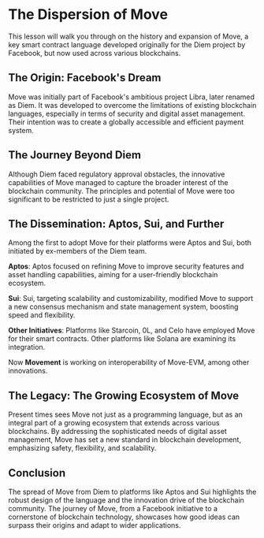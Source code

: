 # The Dispersion of Move

This lesson will walk you through on the history and expansion of Move, a key smart contract language developed originally for the Diem project by Facebook, but now used across various blockchains.

## The Origin: Facebook's Dream

Move was initially part of Facebook's ambitious project Libra, later renamed as Diem. It was developed to overcome the limitations of existing blockchain languages, especially in terms of security and digital asset management. Their intention was to create a globally accessible and efficient payment system.

## The Journey Beyond Diem

Although Diem faced regulatory approval obstacles, the innovative capabilities of Move managed to capture the broader interest of the blockchain community. The principles and potential of Move were too significant to be restricted to just a single project.

## The Dissemination: Aptos, Sui, and Further

Among the first to adopt Move for their platforms were Aptos and Sui, both initiated by ex-members of the Diem team.

**Aptos**: Aptos focused on refining Move to improve security features and asset handling capabilities, aiming for a user-friendly blockchain ecosystem.

**Sui**: Sui, targeting scalability and customizability, modified Move to support a new consensus mechanism and state management system, boosting speed and flexibility.

**Other Initiatives**: Platforms like Starcoin, 0L, and Celo have employed Move for their smart contracts. Other platforms like Solana are examining its integration.

Now **Movement** is working on interoperability of Move-EVM, among other innovations.

## The Legacy: The Growing Ecosystem of Move

Present times sees Move not just as a programming language, but as an integral part of a growing ecosystem that extends across various blockchains. By addressing the sophisticated needs of digital asset management, Move has set a new standard in blockchain development, emphasizing safety, flexibility, and scalability.

## Conclusion

The spread of Move from Diem to platforms like Aptos and Sui highlights the robust design of the language and the innovation drive of the blockchain community. The journey of Move, from a Facebook initiative to a cornerstone of blockchain technology, showcases how good ideas can surpass their origins and adapt to wider applications.